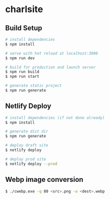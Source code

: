 # charlsite

## Build Setup

```bash
# install dependencies
$ npm install

# serve with hot reload at localhost:3000
$ npm run dev

# build for production and launch server
$ npm run build
$ npm run start

# generate static project
$ npm run generate
```

## Netlify Deploy

```bash
# install dependencies (if not done already)
$ npm install

# generate dist dir
$ npm run generate

# deploy draft site
$ netlify deploy

# deploy prod site
$ netlify deploy --prod
```

## Webp image conversion
```bash
$ ./cwebp.exe -q 80 <src>.png -o <dest>.webp
```
